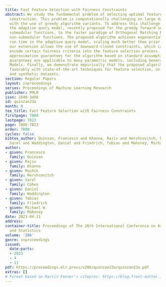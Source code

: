 ```yaml
---
title: Fast Feature Selection with Fairness Constraints
abstract: We study the fundamental problem of selecting optimal features for model
  construction. This problem is computationally challenging on large datasets, even
  with the use of greedy algorithm variants. To address this challenge, we extend
  the adaptive query model, recently proposed for the greedy forward selection for
  submodular functions, to the faster paradigm of Orthogonal Matching Pursuit for
  non-submodular functions. The proposed algorithm achieves exponentially fast parallel
  run time in the adaptive query model, scaling much better than prior work. Furthermore,
  our extension allows the use of downward-closed constraints, which can be used to
  encode certain fairness criteria into the feature selection process. We prove strong
  approximation guarantees for the algorithm based on standard assumptions. These
  guarantees are applicable to many parametric models, including Generalized Linear
  Models. Finally, we demonstrate empirically that the proposed algorithm competes
  favorably with state-of-the-art techniques for feature selection, on real-world
  and synthetic datasets.
section: Regular Papers
layout: inproceedings
series: Proceedings of Machine Learning Research
publisher: PMLR
issn: 2640-3498
id: quinzan23a
month: 0
tex_title: Fast Feature Selection with Fairness Constraints
firstpage: 7800
lastpage: 7823
page: 7800-7823
order: 7800
cycles: false
bibtex_author: Quinzan, Francesco and Khanna, Rajiv and Hershcovitch, Moshik and Cohen,
  Sarel and Waddington, Daniel and Friedrich, Tobias and Mahoney, Michael W.
author:
- given: Francesco
  family: Quinzan
- given: Rajiv
  family: Khanna
- given: Moshik
  family: Hershcovitch
- given: Sarel
  family: Cohen
- given: Daniel
  family: Waddington
- given: Tobias
  family: Friedrich
- given: Michael W.
  family: Mahoney
date: 2023-04-11
address:
container-title: Proceedings of The 26th International Conference on Artificial Intelligence
  and Statistics
volume: '206'
genre: inproceedings
issued:
  date-parts:
  - 2023
  - 4
  - 11
pdf: https://proceedings.mlr.press/v206/quinzan23a/quinzan23a.pdf
extras: []
# Format based on Martin Fenner's citeproc: https://blog.front-matter.io/posts/citeproc-yaml-for-bibliographies/
---
```

